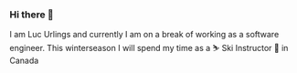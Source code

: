 ### Hi there 👋

I am Luc Urlings and currently I am on a break of working as a software engineer. This winterseason I will spend my time as a ⛷️ Ski Instructor 🎿 in Canada

<!--
**LucUrlings/LucUrlings** is a ✨ _special_ ✨ repository because its `README.md` (this file) appears on your GitHub profile.

Here are some ideas to get you started:

- 🔭 I’m currently working on ...
- 🌱 I’m currently learning ...
- 👯 I’m looking to collaborate on ...
- 🤔 I’m looking for help with ...
- 💬 Ask me about ...
- 📫 How to reach me: ...
- 😄 Pronouns: ...
- ⚡ Fun fact: ...
-->
